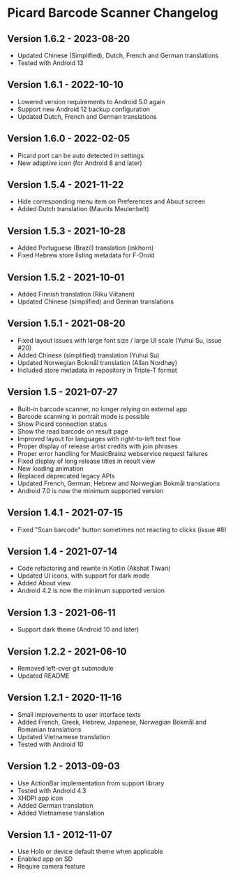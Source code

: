 # Picard Barcode Scanner Changelog

## Version 1.6.2 - 2023-08-20
- Updated Chinese (Simplified), Dutch, French and German translations
- Tested with Android 13

## Version 1.6.1 - 2022-10-10
- Lowered version requirements to Android 5.0 again
- Support new Android 12 backup configuration
- Updated Dutch, French and German translations

## Version 1.6.0 - 2022-02-05
- Picard port can be auto detected in settings
- New adaptive icon (for Android 8 and later)

## Version 1.5.4 - 2021-11-22
- Hide corresponding menu item on Preferences and About screen
- Added Dutch translation (Maurits Meulenbelt)

## Version 1.5.3 - 2021-10-28
- Added Portuguese (Brazil) translation (inkhorn)
- Fixed Hebrew store listing metadata for F-Droid

## Version 1.5.2 - 2021-10-01
- Added Finnish translation (Riku Viitanen)
- Updated Chinese (simplified) and German translations

## Version 1.5.1 - 2021-08-20
- Fixed layout issues with large font size / large UI scale (Yuhui Su, issue #20)
- Added Chinese (simplified) translation (Yuhui Su)
- Updated Norwegian Bokmål translation (Allan Nordhøy)
- Included store metadata in repository in Triple-T format

## Version 1.5 - 2021-07-27
- Built-in barcode scanner, no longer relying on external app
- Barcode scanning in portrait mode is possible
- Show Picard connection status
- Show the read barcode on result page
- Improved layout for languages with right-to-left text flow
- Proper display of release artist credits with join phrases
- Proper error handling for MusicBrainz webservice request failures
- Fixed display of long release titles in result view
- New loading animation
- Replaced deprecated legacy APIs
- Updated French, German, Hebrew and Norwegian Bokmål translations
- Android 7.0 is now the minimum supported version

## Version 1.4.1 - 2021-07-15
- Fixed "Scan barcode" button sometimes not reacting to clicks (issue #8)

## Version 1.4 - 2021-07-14
- Code refactoring and rewrite in Kotlin (Akshat Tiwari)
- Updated UI icons, with support for dark mode
- Added About view
- Android 4.2 is now the minimum supported version

## Version 1.3 - 2021-06-11
- Support dark theme (Android 10 and later)

## Version 1.2.2 - 2021-06-10
- Removed left-over git submodule
- Updated README

## Version 1.2.1 - 2020-11-16
- Small improvements to user interface texts
- Added French, Greek, Hebrew, Japanese, Norwegian Bokmål and Romanian
   translations
- Updated Vietnamese translation
- Tested with Android 10

## Version 1.2 - 2013-09-03
- Use ActionBar implementation from support library
- Tested with Android 4.3
- XHDPI app icon
- Added German translation
- Added Vietnamese translation

## Version 1.1 - 2012-11-07
- Use Holo or device default theme when applicable
- Enabled app on SD
- Require camera feature
